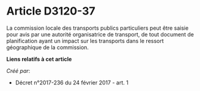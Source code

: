 # Article D3120-37

La commission locale des transports publics particuliers peut être saisie pour avis par une autorité organisatrice de
transport, de tout document de planification ayant un impact sur les transports dans le ressort géographique de la
commission.

**Liens relatifs à cet article**

_Créé par_:

  - Décret n°2017-236 du 24 février 2017 - art. 1
